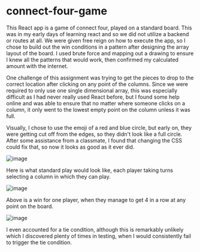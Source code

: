 # connect-four-game

This React app is a game of connect four, played on a standard board. This was in my early days of learning react and so we did not utilize a backend or routes at all. We were given free reign on how to execute the app, so I chose to build out the win conditions in a pattern after designing the array layout of the board. I used brute force and mapping out a drawing to ensure I knew all the patterns that would work, then confirmed my calculated amount with the internet. 

One challenge of this assignment was trying to get the pieces to drop to the correct location after clicking on any point of the columns. Since we were required to only use one single dimensional array, this was especially difficult as I had never really used React before, but I found some help online and was able to ensure that no matter where someone clicks on a column, it only went to the lowest empty point on the column unless it was full.

Visually, I chose to use the emoji of a red and blue circle, but early on, they were getting cut off from the edges, so they didn't look like a full circle. After some assistance from a classmate, I found that changing the CSS could fix that, so now it looks as good as it ever did.

![image](https://github.com/KobyBy/github-portfolio/assets/112783034/d4fae4f5-6152-4f96-bb99-54059911df01)

Here is what standard play would look like, each player taking turns selecting a column in which they can play.

![image](https://github.com/KobyBy/github-portfolio/assets/112783034/d78537d1-4961-4515-b639-400fd2f35482)

Above is a win for one player, when they manage to get 4 in a row at any point on the board.

![image](https://github.com/KobyBy/github-portfolio/assets/112783034/2a0bd273-37c8-49fc-a649-cbdfac43b898)

I even accounted for a tie condition, although this is remarkably unlikely which I discovered plenty of times in testing, when I would consistently fail to trigger the tie condition. 
